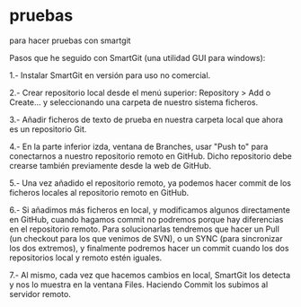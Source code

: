 # pruebas
para hacer pruebas con smartgit


Pasos que he seguido con SmartGit (una utilidad GUI para windows):

1.- Instalar SmartGit en versión para uso no comercial.

2.- Crear repositorio local desde el menú superior: Repository > Add o Create... y seleccionando una carpeta de nuestro sistema ficheros.

3.- Añadir ficheros de texto de prueba en nuestra carpeta local que ahora es un repositorio Git.

4.- En la parte inferior izda, ventana de Branches, usar "Push to" para conectarnos a nuestro repositorio remoto en GitHub. Dicho repositorio debe crearse también previamente desde la web de GitHub.

5.- Una vez añadido el repositorio remoto, ya podemos hacer commit de los ficheros locales al repositorio remoto en GitHub.

6.- Si añadimos más ficheros en local, y modificamos algunos directamente en GitHub, cuando hagamos commit no podremos porque hay diferencias en el repositorio remoto. Para solucionarlas tendremos que hacer un Pull (un checkout para los que venimos de SVN), o un SYNC (para sincronizar los dos extremos), y finalmente podremos hacer un commit cuando los dos repositorios local y remoto estén iguales.

7.- Al mismo, cada vez que hacemos cambios en local, SmartGit los detecta y nos lo muestra en la ventana Files. Haciendo Commit los subimos al servidor remoto.